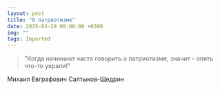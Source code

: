 ```yaml
---
layout: post
title: "О патриотизме"
date: 2015-03-29 00:00:00 +0300
img: ""
tags: Imported
---
```


> "Когда начинают часто говорить о патриотизме, значит - опять что-то украли!"

Михаил Евграфович Салтыков-Щедрин
